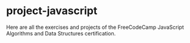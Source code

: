 # project-javascript
Here are all the exercises and projects of the FreeCodeCamp JavaScript Algorithms and Data Structures certification.
